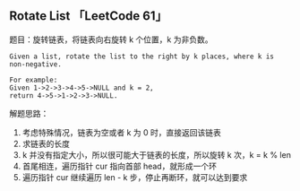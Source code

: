 ## Rotate List 「LeetCode 61」

题目：旋转链表，将链表向右旋转 k 个位置，k 为非负数。

```
Given a list, rotate the list to the right by k places, where k is non-negative.

For example:
Given 1->2->3->4->5->NULL and k = 2,
return 4->5->1->2->3->NULL.
```

解题思路：

1. 考虑特殊情况，链表为空或者 k 为 0 时，直接返回该链表
2. 求链表的长度
2. k 并没有指定大小，所以很可能大于链表的长度，所以旋转 k 次，k = k % len
3. 首尾相连，遍历指针 cur 指向首部 head，就形成一个环
4. 遍历指针 cur 继续遍历 len - k 步，停止再断环，就可以达到要求

